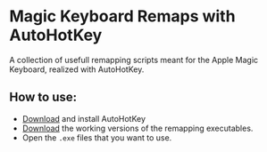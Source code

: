 # Magic Keyboard Remaps with AutoHotKey

A collection of usefull remapping scripts meant for the Apple Magic Keyboard, realized with AutoHotKey.

## How to use:

- [Download](https://www.autohotkey.com/) and install AutoHotKey
- [Download](https://github.com/moritz-t-w/RockPaperScissors/releases/) the working versions of the remapping executables.
- Open the `.exe` files that you want to use.